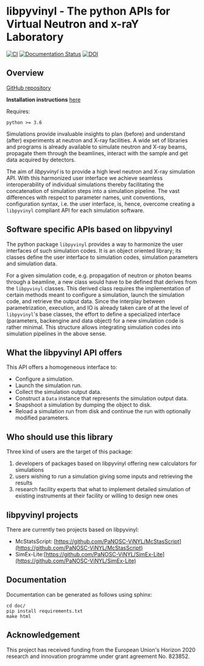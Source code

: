 # libpyvinyl - The python APIs for Virtual Neutron and x-raY Laboratory

[![CI](https://github.com/PaNOSC-ViNYL/libpyvinyl/actions/workflows/ci.yml/badge.svg)](https://github.com/PaNOSC-ViNYL/libpyvinyl/actions/workflows/ci.yml)
[![Documentation Status](https://readthedocs.org/projects/libpyvinyl/badge/?version=latest)](https://libpyvinyl.readthedocs.io/en/latest/?badge=latest)
[![DOI](https://zenodo.org/badge/DOI/10.5281/zenodo.6558164.svg)](https://doi.org/10.5281/zenodo.6558164)


## Overview
[GitHub repository](https://github.com/PaNOSC-ViNYL/libpyvinyl)

**Installation instructions** [here](INSTALL.md)

Requires:
```
python >= 3.6
```

Simulations provide invaluable insights to plan (before) and
 understand (after) experiments at neutron and X-ray facilities. 
A wide set of libraries and programs is already available to simulate
 neutron and X-ray beams, propagate them through the beamlines,
 interact with the sample and get data acquired by detectors. 

The aim of _libpyvinyl_ is to provide a high level neutron and X-ray simulation API. 
With this harmonized user interface we achieve seamless
interoperability of individual simulations thereby facilitating the
concatenation of simulation steps into a simulation pipeline. 
The vast differences with respect to parameter
 names, unit conventions, configuration syntax, i.e. the user
 interface, is, hence, overcome creating a `libpyvinyl` compliant API
 for each simulation software. 

## Software specific APIs based on libpyvinyl
The python package `libpyvinyl` provides a way to harmonize the user interfaces of such simulation codes. It is an object oriented library; its classes define the user interface to simulation codes, simulation parameters and simulation data.

For a given simulation code, e.g. propagation of neutron or photon
beams through a beamline, a new class would have to be defined that
derives from the `libpyvinyl` classes. 
This derived class requires the implementation of certain methods
meant to configure a simulation, launch the simulation code, and
retrieve the output data.
Since the interplay between parametrization, execution, and IO is
already taken care of at the level of `libpyvinyl`'s base classes, the
effort to define a specialized interface (parameters, backengine and
data object) for a new simulation code is rather minimal. This structure
allows integrating simulation codes into simulation pipelines in the
above sense. 

## What the libpyvinyl API offers
This API offers a homogeneous interface to:

- Configure a simulation.
- Launch the simulation run.
- Collect the simulation output data.
- Construct a `Data` instance that represents the simulation output data.
- Snapshoot a simulation by dumping the object to disk.
- Reload a simulation run from disk and continue the run with optionally modified parameters.

## Who should use this library
Three kind of users are the target of this package:
 1. developers of packages based on libpyvinyl offering new calculators
   for simulations
 1. users wishing to run a simulation giving some inputs and retrieving
   the results
 1. research facility experts that what to implement detailed
   simulation of existing instruments at their facility or  willing to
   design new ones
 
## libpyvinyl projects
There are currently two projects based on libpyvinyl:
- McStatsScript: [https://github.com/PaNOSC-ViNYL/McStasScript](https://github.com/PaNOSC-ViNYL/McStasScript)
- SimEx-Lite:[https://github.com/PaNOSC-ViNYL/SimEx-Lite](https://github.com/PaNOSC-ViNYL/SimEx-Lite)


## Documentation
Documentation can be generated as follows using sphinx:
```
cd doc/
pip install requirements.txt
make html
```

## Acknowledgement

This project has received funding from the European Union's Horizon 2020 research and innovation programme under grant agreement No. 823852.
